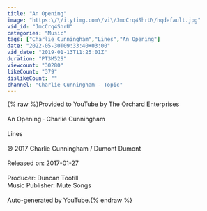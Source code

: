 ```yaml
---
title: "An Opening"
image: "https:\/\/i.ytimg.com\/vi\/JmcCrq4ShrU\/hqdefault.jpg"
vid_id: "JmcCrq4ShrU"
categories: "Music"
tags: ["Charlie Cunningham","Lines","An Opening"]
date: "2022-05-30T09:33:40+03:00"
vid_date: "2019-01-13T11:25:01Z"
duration: "PT3M52S"
viewcount: "30280"
likeCount: "379"
dislikeCount: ""
channel: "Charlie Cunningham - Topic"
---
```

{% raw %}Provided to YouTube by The Orchard Enterprises<br /><br />An Opening · Charlie Cunningham<br /><br />Lines<br /><br />℗ 2017 Charlie Cunningham / Dumont Dumont<br /><br />Released on: 2017-01-27<br /><br />Producer: Duncan Tootill<br />Music  Publisher: Mute Songs<br /><br />Auto-generated by YouTube.{% endraw %}
